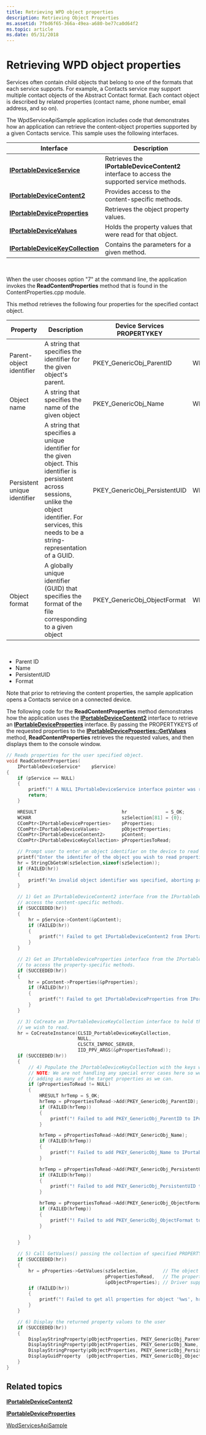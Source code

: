 ```yaml
---
title: Retrieving WPD object properties
description: Retrieving Object Properties
ms.assetid: 7fbd6f65-366a-49ea-a680-be77ca0d64f2
ms.topic: article
ms.date: 05/31/2018
---
```


# Retrieving WPD object properties

Services often contain child objects that belong to one of the formats that each service supports. For example, a Contacts service may support multiple contact objects of the Abstract Contact format. Each contact object is described by related properties (contact name, phone number, email address, and so on).

The WpdServiceApiSample application includes code that demonstrates how an application can retrieve the content-object properties supported by a given Contacts service. This sample uses the following interfaces.



| Interface | Description    |
|----------------------------------------------------------------------|----------------------------------------------------------------------------------------------|
| [**IPortableDeviceService**](/windows/desktop/api/PortableDeviceAPI/nn-portabledeviceapi-iportabledeviceservice)             | Retrieves the **IPortableDeviceContent2** interface to access the supported service methods. |
| [**IPortableDeviceContent2**](/windows/desktop/api/PortableDeviceAPI/nn-portabledeviceapi-iportabledevicecontent2)           | Provides access to the content-specific methods.                                             |
| [**IPortableDeviceProperties**](/windows/desktop/api/portabledeviceapi/nn-portabledeviceapi-iportabledeviceproperties)       | Retrieves the object property values.                                                        |
| [**IPortableDeviceValues**](iportabledevicevalues.md)               | Holds the property values that were read for that object.                                    |
| [**IPortableDeviceKeyCollection**](iportabledevicekeycollection.md) | Contains the parameters for a given method.                                                  |



 

When the user chooses option "7" at the command line, the application invokes the **ReadContentProperties** method that is found in the ContentProperties.cpp module.

This method retrieves the following four properties for the specified contact object.



| Property                     | Description                                                                                                                                                                                                      | Device Services PROPERTYKEY     | Equivalent WPD\_PROPERTYKEY         |
|------------------------------|------------------------------------------------------------------------------------------------------------------------------------------------------------------------------------------------------------------|---------------------------------|-------------------------------------|
| Parent-object identifier     | A string that specifies the identifier for the given object's parent.                                                                                                                                            | PKEY\_GenericObj\_ParentID      | WPD\_OBJECT\_PARENT\_ID             |
| Object name                  | A string that specifies the name of the given object                                                                                                                                                             | PKEY\_GenericObj\_Name          | WPD\_OBJECT\_NAME                   |
| Persistent unique identifier | A string that specifies a unique identifier for the given object. This identifier is persistent across sessions, unlike the object identifier. For services, this needs to be a string-representation of a GUID. | PKEY\_GenericObj\_PersistentUID | WPD\_OBJECT\_PERSISTENT\_UNIQUE\_ID |
| Object format                | A globally unique identifier (GUID) that specifies the format of the file corresponding to a given object                                                                                                        | PKEY\_GenericObj\_ObjectFormat  | WPD\_OBJECT\_FORMAT                 |



 

-   Parent ID
-   Name
-   PersistentUID
-   Format

Note that prior to retrieving the content properties, the sample application opens a Contacts service on a connected device.

The following code for the **ReadContentProperties** method demonstrates how the application uses the [**IPortableDeviceContent2**](/windows/desktop/api/PortableDeviceAPI/nn-portabledeviceapi-iportabledevicecontent2) interface to retrieve an [**IPortableDeviceProperties**](/windows/desktop/api/portabledeviceapi/nn-portabledeviceapi-iportabledeviceproperties) interface. By passing the PROPERTYKEYS of the requested properties to the [**IPortableDeviceProperties::GetValues**](/windows/desktop/api/PortableDeviceApi/nf-portabledeviceapi-iportabledeviceproperties-getvalues) method, **ReadContentProperties** retrieves the requested values, and then displays them to the console window.


```C++
// Reads properties for the user specified object.
void ReadContentProperties(
    IPortableDeviceService*    pService)
{
    if (pService == NULL)
    {
        printf("! A NULL IPortableDeviceService interface pointer was received\n");
        return;
    }

    HRESULT                               hr              = S_OK;
    WCHAR                                 szSelection[81] = {0};
    CComPtr<IPortableDeviceProperties>    pProperties;
    CComPtr<IPortableDeviceValues>        pObjectProperties;
    CComPtr<IPortableDeviceContent2>      pContent;
    CComPtr<IPortableDeviceKeyCollection> pPropertiesToRead;

    // Prompt user to enter an object identifier on the device to read properties from.
    printf("Enter the identifer of the object you wish to read properties from.\n>");
    hr = StringCbGetsW(szSelection,sizeof(szSelection));
    if (FAILED(hr))
    {
        printf("An invalid object identifier was specified, aborting property reading\n");
    }

    // 1) Get an IPortableDeviceContent2 interface from the IPortableDeviceService interface to
    // access the content-specific methods.
    if (SUCCEEDED(hr))
    {
        hr = pService->Content(&pContent);
        if (FAILED(hr))
        {
            printf("! Failed to get IPortableDeviceContent2 from IPortableDeviceService, hr = 0x%lx\n",hr);
        }
    }

    // 2) Get an IPortableDeviceProperties interface from the IPortableDeviceContent2 interface
    // to access the property-specific methods.
    if (SUCCEEDED(hr))
    {
        hr = pContent->Properties(&pProperties);
        if (FAILED(hr))
        {
            printf("! Failed to get IPortableDeviceProperties from IPortableDeviceContent2, hr = 0x%lx\n",hr);
        }
    }

    // 3) CoCreate an IPortableDeviceKeyCollection interface to hold the property keys
    // we wish to read.
    hr = CoCreateInstance(CLSID_PortableDeviceKeyCollection,
                          NULL,
                          CLSCTX_INPROC_SERVER,
                          IID_PPV_ARGS(&pPropertiesToRead));
    if (SUCCEEDED(hr))
    {
        // 4) Populate the IPortableDeviceKeyCollection with the keys we wish to read.
        // NOTE: We are not handling any special error cases here so we can proceed with
        // adding as many of the target properties as we can.
        if (pPropertiesToRead != NULL)
        {
            HRESULT hrTemp = S_OK;
            hrTemp = pPropertiesToRead->Add(PKEY_GenericObj_ParentID);
            if (FAILED(hrTemp))
            {
                printf("! Failed to add PKEY_GenericObj_ParentID to IPortableDeviceKeyCollection, hr= 0x%lx\n", hrTemp);
            }

            hrTemp = pPropertiesToRead->Add(PKEY_GenericObj_Name);
            if (FAILED(hrTemp))
            {
                printf("! Failed to add PKEY_GenericObj_Name to IPortableDeviceKeyCollection, hr= 0x%lx\n", hrTemp);
            }

            hrTemp = pPropertiesToRead->Add(PKEY_GenericObj_PersistentUID);
            if (FAILED(hrTemp))
            {
                printf("! Failed to add PKEY_GenericObj_PersistentUID to IPortableDeviceKeyCollection, hr= 0x%lx\n", hrTemp);
            }

            hrTemp = pPropertiesToRead->Add(PKEY_GenericObj_ObjectFormat);
            if (FAILED(hrTemp))
            {
                printf("! Failed to add PKEY_GenericObj_ObjectFormat to IPortableDeviceKeyCollection, hr= 0x%lx\n", hrTemp);
            }

        }
    }

    // 5) Call GetValues() passing the collection of specified PROPERTYKEYs.
    if (SUCCEEDED(hr))
    {
        hr = pProperties->GetValues(szSelection,         // The object whose properties we are reading
                                    pPropertiesToRead,   // The properties we want to read
                                    &pObjectProperties); // Driver supplied property values for the specified object
        if (FAILED(hr))
        {
            printf("! Failed to get all properties for object '%ws', hr= 0x%lx\n", szSelection, hr);
        }
    }

    // 6) Display the returned property values to the user
    if (SUCCEEDED(hr))
    {
        DisplayStringProperty(pObjectProperties, PKEY_GenericObj_ParentID,        NAME_GenericObj_ParentID);
        DisplayStringProperty(pObjectProperties, PKEY_GenericObj_Name,            NAME_GenericObj_Name);
        DisplayStringProperty(pObjectProperties, PKEY_GenericObj_PersistentUID,   NAME_GenericObj_PersistentUID);
        DisplayGuidProperty  (pObjectProperties, PKEY_GenericObj_ObjectFormat,    NAME_GenericObj_ObjectFormat);
    }
}
```



## Related topics

<dl> <dt>

[**IPortableDeviceContent2**](/windows/desktop/api/PortableDeviceAPI/nn-portabledeviceapi-iportabledevicecontent2)
</dt> <dt>

[**IPortableDeviceProperties**](/windows/desktop/api/portabledeviceapi/nn-portabledeviceapi-iportabledeviceproperties)
</dt> <dt>

[WpdServicesApiSample](wpdapisample-sample-service-application.md)
</dt> </dl>

 

 



